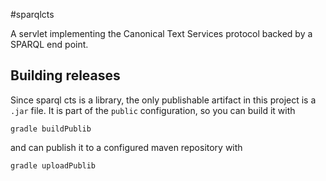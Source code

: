 #sparqlcts

A servlet implementing the Canonical Text Services protocol backed by a SPARQL end point.

## Building releases ##

Since sparql cts is a library, the only publishable artifact in this project is a `.jar` file.  It is part of the `public` configuration, so you can build it with

    gradle buildPublib

and can publish it to a configured maven repository with

    gradle uploadPublib

